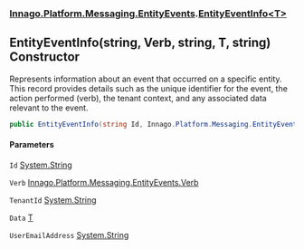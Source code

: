 ### [Innago\.Platform\.Messaging\.EntityEvents](../index.md 'Innago\.Platform\.Messaging\.EntityEvents').[EntityEventInfo&lt;T&gt;](index.md 'Innago\.Platform\.Messaging\.EntityEvents\.EntityEventInfo\<T\>')

## EntityEventInfo\(string, Verb, string, T, string\) Constructor

Represents information about an event that occurred on a specific entity\.
This record provides details such as the unique identifier for the event, the action performed \(verb\),
the tenant context, and any associated data relevant to the event\.

```csharp
public EntityEventInfo(string Id, Innago.Platform.Messaging.EntityEvents.Verb Verb, string? TenantId=null, T? Data=default(T?), string? UserEmailAddress=null);
```
#### Parameters

<a name='Innago.Platform.Messaging.EntityEvents.EntityEventInfo_T_.EntityEventInfo(string,Innago.Platform.Messaging.EntityEvents.Verb,string,T,string).Id'></a>

`Id` [System\.String](https://learn.microsoft.com/en-us/dotnet/api/system.string 'System\.String')

<a name='Innago.Platform.Messaging.EntityEvents.EntityEventInfo_T_.EntityEventInfo(string,Innago.Platform.Messaging.EntityEvents.Verb,string,T,string).Verb'></a>

`Verb` [Innago\.Platform\.Messaging\.EntityEvents\.Verb](https://learn.microsoft.com/en-us/dotnet/api/innago.platform.messaging.entityevents.verb 'Innago\.Platform\.Messaging\.EntityEvents\.Verb')

<a name='Innago.Platform.Messaging.EntityEvents.EntityEventInfo_T_.EntityEventInfo(string,Innago.Platform.Messaging.EntityEvents.Verb,string,T,string).TenantId'></a>

`TenantId` [System\.String](https://learn.microsoft.com/en-us/dotnet/api/system.string 'System\.String')

<a name='Innago.Platform.Messaging.EntityEvents.EntityEventInfo_T_.EntityEventInfo(string,Innago.Platform.Messaging.EntityEvents.Verb,string,T,string).Data'></a>

`Data` [T](index.md#Innago.Platform.Messaging.EntityEvents.EntityEventInfo_T_.T 'Innago\.Platform\.Messaging\.EntityEvents\.EntityEventInfo\<T\>\.T')

<a name='Innago.Platform.Messaging.EntityEvents.EntityEventInfo_T_.EntityEventInfo(string,Innago.Platform.Messaging.EntityEvents.Verb,string,T,string).UserEmailAddress'></a>

`UserEmailAddress` [System\.String](https://learn.microsoft.com/en-us/dotnet/api/system.string 'System\.String')